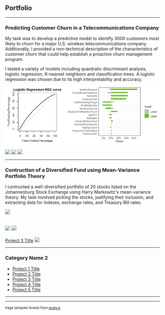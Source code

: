 ## Portfolio

---

### Predicting Customer Churn in a Telecommunications Company

My task was to develop a predictive model to identify 3000 customers most likely to churn for a major U.S. wireless telecommunications company. Additionally, I provided a non-technical description of the characteristics of customer churn that could help establish a proactive churn management program.

I tested a variety of models including quardratic discriminant analysis, logistic regression, K-nearest neighbors and classification trees. A logistic regression was chosen due to its high interpretability and accuracy. 

<img src="Projects/Predicting Customer Churn/Image for churn.jpg?raw=true"/>

[![](https://img.shields.io/badge/-R-white?logo=data:image/svg%2bxml;base64,PHN2ZyB4bWxucz0iaHR0cDovL3d3dy53My5vcmcvMjAwMC9zdmciIHZlcnNpb249IjEiIHdpZHRoPSI2MDAiIGhlaWdodD0iNjAwIj48cGF0aCBkPSJNMTI5IDExMWMtNTUgNC05MyA2Ni05MyA3OEwwIDM5OGMtMiA3MCAzNiA5MiA2OSA5MWgxYzc5IDAgODctNTcgMTMwLTEyOGgyMDFjNDMgNzEgNTAgMTI4IDEyOSAxMjhoMWMzMyAxIDcxLTIxIDY5LTkxbC0zNi0yMDljMC0xMi00MC03OC05OC03OGgtMTBjLTYzIDAtOTIgMzUtOTIgNDJIMjM2YzAtNy0yOS00Mi05Mi00MmgtMTV6IiBmaWxsPSIjZmZmIi8+PC9zdmc+)](#) [![](https://img.shields.io/badge/Jupyter-white?logo=Jupyter)](#) [![](https://img.shields.io/badge/-R-white?logo=data:image/png;base64,iVBORw0KGgoAAAANSUhEUgAAAAoAAAAICAMAAAD3JJ6EAAAAmVBMVEVHcEyur7S7vcC6vMAgZ70hZ7ogZLW7vsG1troIV7y4ur6oqa2krLcjab4hZ72lp65Md6wfZbcsarOmpqyvsLS0trq/wcStrbGjo6imp6y7vcF8mb6ts7u1t7qPmqqxs7atrrKTmqYoarkxbrUiaLwgZbZOe7IgZbSZnKQnZ7J8jKNqgqMYX64eYq9PdqaZk5UaYLAXXax/i50tGhcPAAAAM3RSTlMAyo/+wejyzCMN+jp60ZqoFtzpHfXlPEl23NogkfV62I+52/R90a3GqNK1qfW7lS2SXo58F8diAAAAVUlEQVQI1w3GxQGAMAAEsANKW9zd3XX/4SCvAFxM1aKqORAyieW6blkamCRmJiFknKEGXDHk3pFXCH7013SWF5qQlC116XkBXtx07kYPBT97mOx7fz7ZUQXODTFLuAAAAABJRU5ErkJggg==)](#) 

---
### Contruction of a Diversified Fund using Mean-Variance Portfolio Theory

I contructed a well-diversified portfolio of 20 stocks listed on the Johannesburg Stock Exchange using Harry Markowitz's mean-variance theory. My task involved picking the stocks, justifying their inclusion, and extracting data for indexes, exchange rates, and Treasury Bill rates.

<img src="images/dummy_thumbnail.jpg?raw=true"/>

[![](https://img.shields.io/badge/-R-white?logo=data:image/png;base64,iVBORw0KGgoAAAANSUhEUgAAAAoAAAAICAMAAAD3JJ6EAAAAmVBMVEVHcEyur7S7vcC6vMAgZ70hZ7ogZLW7vsG1troIV7y4ur6oqa2krLcjab4hZ72lp65Md6wfZbcsarOmpqyvsLS0trq/wcStrbGjo6imp6y7vcF8mb6ts7u1t7qPmqqxs7atrrKTmqYoarkxbrUiaLwgZbZOe7IgZbSZnKQnZ7J8jKNqgqMYX64eYq9PdqaZk5UaYLAXXax/i50tGhcPAAAAM3RSTlMAyo/+wejyzCMN+jp60ZqoFtzpHfXlPEl23NogkfV62I+52/R90a3GqNK1qfW7lS2SXo58F8diAAAAVUlEQVQI1w3GxQGAMAAEsANKW9zd3XX/4SCvAFxM1aKqORAyieW6blkamCRmJiFknKEGXDHk3pFXCH7013SWF5qQlC116XkBXtx07kYPBT97mOx7fz7ZUQXODTFLuAAAAABJRU5ErkJggg==)](#) 
[![](https://img.shields.io/badge/-R-white?logo=data:image/png;base64,iVBORw0KGgoAAAANSUhEUgAAAAwAAAAMCAMAAABhq6zVAAAAM1BMVEV1qtt1qtt1qtt1qttHcEx1qtt1qtt1qtt1qtt1qtt/sN691u6kx+iNueKnyei00eyXv+SwI8RMAAAACnRSTlMaK73/AL8sgtj6EgaIyQAAAFxJREFUCNdNjksSwCAIQ2PFqoCf+5+2wXHRLCBvyGSACGrrvVXQSXryUUkC0KtqEFDpzdYkVTRO32q8NXTCNHOufsB9jQMRWz5sRCwKpuvYUYCSr1gt76XyCv7vfABLA05qiPmQAAAAAElFTkSuQmCC)](#)
---
[Project 3 Title](http://example.com/)
<img src="images/dummy_thumbnail.jpg?raw=true"/>

---

### Category Name 2

- [Project 1 Title](http://example.com/)
- [Project 2 Title](http://example.com/)
- [Project 3 Title](http://example.com/)
- [Project 4 Title](http://example.com/)
- [Project 5 Title](http://example.com/)

---




---
<p style="font-size:11px">Page template forked from <a href="https://github.com/evanca/quick-portfolio">evanca</a></p>
<!-- Remove above link if you don't want to attibute -->
